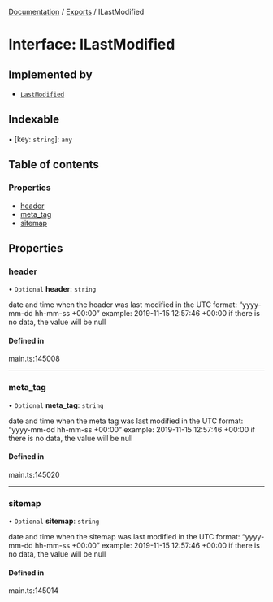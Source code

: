 [Documentation](../README.md) / [Exports](../modules.md) / ILastModified

# Interface: ILastModified

## Implemented by

- [`LastModified`](../classes/LastModified.md)

## Indexable

▪ [key: `string`]: `any`

## Table of contents

### Properties

- [header](ILastModified.md#header)
- [meta\_tag](ILastModified.md#meta_tag)
- [sitemap](ILastModified.md#sitemap)

## Properties

### header

• `Optional` **header**: `string`

date and time when the header was last modified
in the UTC format: “yyyy-mm-dd hh-mm-ss +00:00”
example:
2019-11-15 12:57:46 +00:00
if there is no data, the value will be null

#### Defined in

main.ts:145008

___

### meta\_tag

• `Optional` **meta\_tag**: `string`

date and time when the meta tag was last modified
in the UTC format: “yyyy-mm-dd hh-mm-ss +00:00”
example:
2019-11-15 12:57:46 +00:00
if there is no data, the value will be null

#### Defined in

main.ts:145020

___

### sitemap

• `Optional` **sitemap**: `string`

date and time when the sitemap was last modified
in the UTC format: “yyyy-mm-dd hh-mm-ss +00:00”
example:
2019-11-15 12:57:46 +00:00
if there is no data, the value will be null

#### Defined in

main.ts:145014
